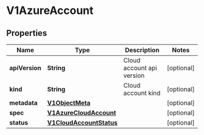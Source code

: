 # V1AzureAccount

## Properties
Name | Type | Description | Notes
------------ | ------------- | ------------- | -------------
**apiVersion** | **String** | Cloud account api version |  [optional]
**kind** | **String** | Cloud account kind |  [optional]
**metadata** | [**V1ObjectMeta**](V1ObjectMeta.md) |  |  [optional]
**spec** | [**V1AzureCloudAccount**](V1AzureCloudAccount.md) |  |  [optional]
**status** | [**V1CloudAccountStatus**](V1CloudAccountStatus.md) |  |  [optional]
